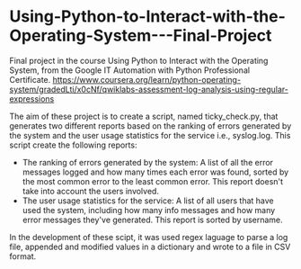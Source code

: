 # Using-Python-to-Interact-with-the-Operating-System---Final-Project
Final project in the course Using Python to Interact with the Operating System, from the Google IT Automation with Python Professional Certificate.
https://www.coursera.org/learn/python-operating-system/gradedLti/x0cNf/qwiklabs-assessment-log-analysis-using-regular-expressions

The aim of these project is to create a script, named ticky_check.py, that generates two different reports based on the ranking of errors generated by the system and the user usage statistics for the service i.e., syslog.log. This script create the following reports:

- The ranking of errors generated by the system: A list of all the error messages logged and how many times each error was found, sorted by the most common error to the least common error. This report doesn't take into account the users involved.
- The user usage statistics for the service: A list of all users that have used the system, including how many info messages and how many error messages they've generated. This report is sorted by username.

In the development of these scipt, it was used regex laguage to parse a log file, appended and modified values in a dictionary and wrote to a file in CSV format.
